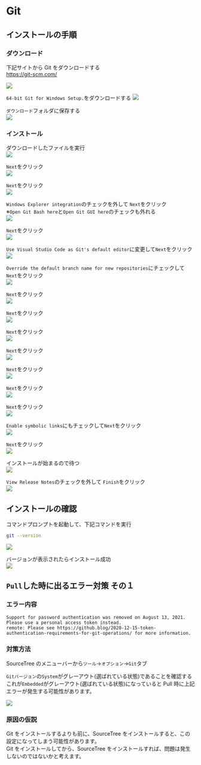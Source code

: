 # Git

## インストールの手順

### ダウンロード

下記サイトから Git をダウンロードする  
https://git-scm.com/

![](images/001.png)

`64-bit Git for Windows Setup.`をダウンロードする
![](images/002.png)

`ダウンロード`フォルダに保存する  
![](images/003.png)

### インストール

ダウンロードしたファイルを実行  
![](images/004.png)

`Next`をクリック  
![](images/005.png)

`Next`をクリック  
![](images/006.png)

`Windows Explorer integration`のチェックを外して `Next`をクリック  
※`Open Git Bash here`と`Open Git GUI here`のチェックも外れる  
![](images/008.png)

`Next`をクリック  
![](images/009.png)

`Use Visual Studio Code as Git's default editor`に変更して`Next`をクリック  
![](images/011.png)

`Override the default branch name for new repositories`にチェックして`Next`をクリック  
![](images/013.png)

`Next`をクリック  
![](images/014.png)

`Next`をクリック  
![](images/016.png)

`Next`をクリック  
![](images/017.png)

`Next`をクリック  
![](images/018.png)

`Next`をクリック  
![](images/019.png)

`Next`をクリック  
![](images/020.png)

`Next`をクリック  
![](images/021.png)

`Enable symbolic links`にもチェックして`Next`をクリック  
![](images/023.png)

`Next`をクリック  
![](images/024.png)

インストールが始まるので待つ  
![](images/025.png)

`View Release Notes`のチェックを外して `Finish`をクリック  
![](images/027.png)

## インストールの確認

コマンドプロンプトを起動して、下記コマンドを実行

```bash
git --version
```

![](images/028.png)

バージョンが表示されたらインストール成功  
![](images/029.png)

## `Pull`した時に出るエラー対策 その１

### エラー内容

```
Support for password authentication was removed on August 13, 2021. Please use a personal access token instead.
remote: Please see https://github.blog/2020-12-15-token-authentication-requirements-for-git-operations/ for more information.
```

### 対策方法

SourceTree のメニューバーから`ツール`→`オプション`→`Git`タブ

`Gitバージョン`の`System`がグレーアウト(選ばれている状態)であることを確認する  
これが`Embedded`がグレーアウト(選ばれている状態)になっていると Pull 時に上記エラーが発生する可能性があります。

![](images/100.png)

### 原因の仮説

Git をインストールするよりも前に、SourceTree をインストールすると、この設定になってしまう可能性があります。  
Git をインストールしてから、SourceTree をインストールすれば、問題は発生しないのではないかと考えます。
